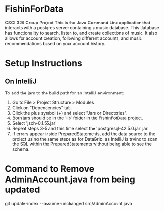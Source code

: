 # FishinForData
CSCI 320 Group Project
This is the Java Command Line application that interacts with a postgres server containing a music database.  This database has functionality to search, listen to, and create collections of music.  It also allows for account creation, following different accounts, and music recommendations based on your account history.



# Setup Instructions
## On IntelliJ
To add the jars to the build path for an IntelliJ environment:
1. Go to File > Project Structure > Modules.
2. Click on "Dependencies" tab.
3. Click the plus symbol (+) and select "Jars or Directories".
4. Both jars should be in the 'lib' folder in the FishinForData project.
5. Select 'jsch-0.1.55.jar'
6. Repeat steps 3-5 and this time select the 'postgresql-42.5.0.jar' jar.
7. If errors appear inside PreparedStatements, add the data source to the
project using the same steps as for DataGrip, as IntelliJ is trying to scan
the SQL within the PreparedStatements without being able to see the schema.

# Command to Remove AdminAccount.java from being updated
git update-index --assume-unchanged src/AdminAccount.java
